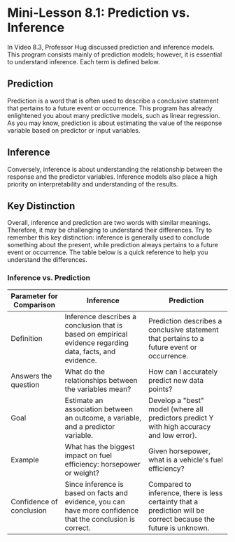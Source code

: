 # Mini-Lesson 8.1: Prediction vs. Inference

In Video 8.3, Professor Hug discussed prediction and inference models. This program consists mainly of prediction models; however, it is essential to understand inference. Each term is defined below.

## Prediction

Prediction is a word that is often used to describe a conclusive statement that pertains to a future event or occurrence. This program has already enlightened you about many predictive models, such as linear regression. As you may know, prediction is about estimating the value of the response variable based on predictor or input variables.

## Inference

Conversely, inference is about understanding the relationship between the response and the predictor variables. Inference models also place a high priority on interpretability and understanding of the results.

## Key Distinction

Overall, inference and prediction are two words with similar meanings. Therefore, it may be challenging to understand their differences. Try to remember this key distinction: inference is generally used to conclude something about the present, while prediction always pertains to a future event or occurrence. The table below is a quick reference to help you understand the differences.

### Inference vs. Prediction

| Parameter for Comparison | Inference | Prediction |
|-------------------------|-----------|------------|
| Definition | Inference describes a conclusion that is based on empirical evidence regarding data, facts, and evidence. | Prediction describes a conclusive statement that pertains to a future event or occurrence. |
| Answers the question | What do the relationships between the variables mean? | How can I accurately predict new data points? |
| Goal | Estimate an association between an outcome, a variable, and a predictor variable. | Develop a "best" model (where all predictors predict Y with high accuracy and low error). |
| Example | What has the biggest impact on fuel efficiency: horsepower or weight? | Given horsepower, what is a vehicle's fuel efficiency? |
| Confidence of conclusion | Since inference is based on facts and evidence, you can have more confidence that the conclusion is correct. | Compared to inference, there is less certainty that a prediction will be correct because the future is unknown. |